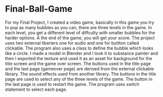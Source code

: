 # Final-Ball-Game
For my Final Project, I created a video game, basically in this game you try to pop as many bubbles as you can, there are three levels in the game. In each level, you get a different level of diffculty with smaller bubbles for the harder options. A the end of the game, you will get your score. The project uses two external liberiers one for audio and one for buttton called clickable. The program also uses a class to define the bubble which looks like a circle. I made a model in Blender and I took it to substance painter and then I exported the texture and used it as an asset for background for the title screen and the game over screen. The buttons used in the title page and the last page (gameover page) are derived from the external clickable library. The sound effects used from another library. The buttons in the title page are used to select any of the three levels of the game. The button in the last page is used to restart the game.  The program uses switch statement to select each page.



